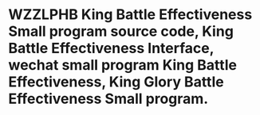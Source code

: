 # WZZLPHB King Battle Effectiveness Small program source code, King Battle Effectiveness Interface, wechat small program King Battle Effectiveness, King Glory Battle Effectiveness Small program.
